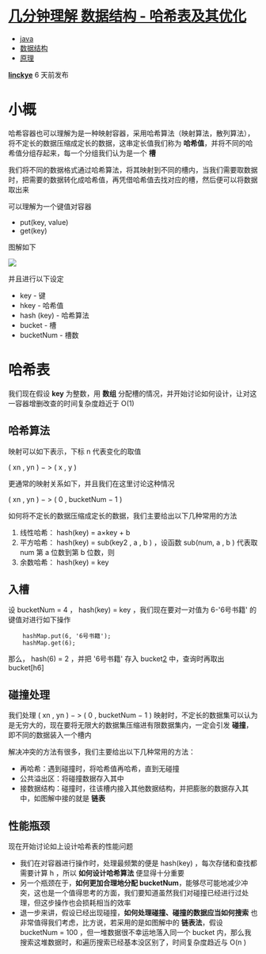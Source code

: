 # [几分钟理解 数据结构 - 哈希表及其优化][0]

* [java][1]
* [数据结构][2]
* [原理][3]

[**linckye**][4] 6 天前发布 


# 小概

哈希容器也可以理解为是一种映射容器，采用哈希算法（映射算法，散列算法），将不定长的数据压缩成定长的数据，这串定长值我们称为 **哈希值**，并将不同的哈希值分组存起来，每一个分组我们认为是一个 **槽**

我们将不同的数据格式通过哈希算法，将其映射到不同的槽内，当我们需要取数据时，把需要的数据转化成哈希值，再凭借哈希值去找对应的槽，然后便可以将数据取出来

可以理解为一个键值对容器

* put(key, value)
* get(key)

图解如下

![][13]

并且进行以下设定

* key - 键
* hkey - 哈希值
* hash (key) - 哈希算法
* bucket - 槽
* bucketNum - 槽数

# 哈希表

我们现在假设 **key** 为整数，用 **数组** 分配槽的情况，并开始讨论如何设计，让对这一容器增删改查的时间复杂度趋近于 O(1)

## 哈希算法

映射可以如下表示，下标 n 代表变化的取值

 ( xn , yn ) − > ( x , y )

更通常的映射关系如下，并且我们在这里讨论这种情况

 ( xn , yn ) − > ( 0 , bucketNum − 1 )

如何将不定长的数据压缩成定长的数据，我们主要给出以下几种常用的方法

1. 线性哈希： hash(key) = a×key + b
1. 平方哈希： hash(key) = sub(key2 , a , b ) ，设函数 sub(num, a , b ) 代表取 num 第 a 位数到第 b 位数，则
1. 余数哈希： hash(key) = key

## 入槽

设 bucketNum = 4 ， hash(key) = key ，我们现在要对一对值为 6-'6号书籍' 的键值对进行如下操作

        hashMap.put(6, '6号书籍');
        hashMap.get(6);

那么， hash(6) = 2 ，并把 '6号书籍' 存入 bucket[2] 中，查询时再取出 bucket[h6]

## 碰撞处理

我们处理 ( xn , yn ) − > ( 0 , bucketNum − 1 ) 映射时，不定长的数据集可以认为是无穷大的，现在要将无限大的数据集压缩进有限数据集内，一定会引发 **碰撞**，即不同的数据装入一个槽内

解决冲突的方法有很多，我们主要给出以下几种常用的方法：

* 再哈希：遇到碰撞时，将哈希值再哈希，直到无碰撞
* 公共溢出区：将碰撞数据存入其中
* 接数据结构：碰撞时，往该槽内接入其他数据结构，并把膨胀的数据存入其中，如图解中接的就是 **链表**

## 性能瓶颈

现在开始讨论如上设计哈希表的性能问题

* 我们在对容器进行操作时，处理最频繁的便是 hash(key) ，每次存储和查找都需要计算 h ，所以 **如何设计哈希算法** 便显得十分重要
* 另一个瓶颈在于，**如何更加合理地分配 bucketNum**，能够尽可能地减少冲突，这也是一个值得思考的方面，我们要知道虽然我们对碰撞已经进行过处理，但这步操作也会损耗相当的效率
* 退一步来讲，假设已经出现碰撞，**如何处理碰撞、碰撞的数据应当如何搜索** 也非常值得我们考虑，比方说，若采用的是如图解中的 **链表法**，假设 bucketNum = 100 ，但一堆数据很不幸运地落入同一个 bucket 内，那么我搜索这堆数据时，和遍历搜索已经基本没区别了，时间复杂度趋近与 O(n )

[0]: https://segmentfault.com/a/1190000010455878
[1]: https://segmentfault.com/t/java/blogs
[2]: https://segmentfault.com/t/%E6%95%B0%E6%8D%AE%E7%BB%93%E6%9E%84/blogs
[3]: https://segmentfault.com/t/%E5%8E%9F%E7%90%86/blogs
[4]: https://segmentfault.com/u/linckye
[13]: ../img/1460000010455883.png